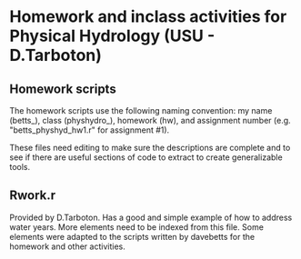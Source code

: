 # Homework and inclass activities for Physical Hydrology (USU - D.Tarboton)

## Homework scripts
The homework scripts use the following naming convention: my name (betts_), class (physhydro_), homework (hw), and assignment number (e.g. "betts_physhyd_hw1.r" for assignment #1).

These files need editing to make sure the descriptions are complete and to see if there are useful sections of code to extract to create generalizable tools.

## Rwork.r
Provided by D.Tarboton.  Has a good and simple example of how to address water years. More elements need to be indexed from this file.  Some elements were adapted to the scripts written by davebetts for the homework and other activities.